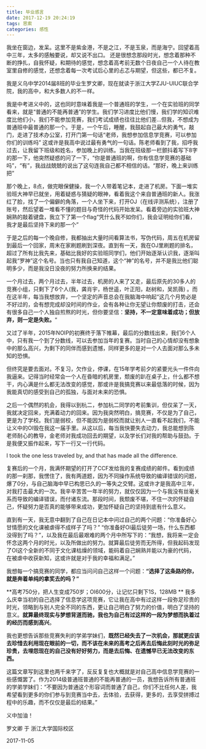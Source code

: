 ```yaml
---
title: 毕业感言
date: 2017-12-19 20:24:19
tags: 思索
categories: 感性
---
```

我坐在窗边，发呆。这里不是紫金港，不是之江，不是玉泉，而是海宁。回望着高中三年，太多的感触要说，却又说不出口。
还是很想念那段时光，想念着那种不断的挣扎，自我怀疑，和期待的感觉，想念着高考前无数个日夜自己一个人待在教室里自修的感觉，还想念着每一次考试后心里的忐忑与期望，但这些，都已不复。

我是义乌中学2014届8班的毕业生罗文卿，现在就读于浙江大学ZJU-UIUC联合学院，我的高中，和大多数人的不一样。

我是中考进义中的，这也同时意味着我是一个普通班的学生，一个在实验班的同学看来，就是“普通的不能再普通”的学生。我们学习进度比他们慢，我们学的知识难度比他们小，我们不能参加竞赛，我们考试成绩也往往比他们差…但我，不想成为普通班中最普通的那一个。于是，一个午后，睡醒，我鼓起自己最大的勇气，敲门，走进了技术办公室，打开门第一句话“老师，我想参加信息学竞赛，可以参加你们的训练吗” 这或许是我高中说过最有勇气的一句话。陈老师看到了我，招呼我过去，让我留下班级和姓名，参加晚上的训练。当我在班级那一栏颤抖着写下8字的那一下，他突然疑惑的问了一下，“你是普通班的啊，你有信息学竞赛的基础吗”，“有”，我战战兢兢的说出了这句连我自己都不相信的话。“那好，晚上来训练把”

那个晚上，8点，做完眼保健操，我一个人带着笔记本，走进了机房。下面一堆实验班大神早已就坐，用着疑惑与猜疑的眼神，看着我这个来自普通班的新人。我涨红了脸，找了一个偏僻的角落，一个人坐下来，打开OJ（在线评测系统），注册了账号，然后望着一堆看不懂的题目与奇怪的代码开始发呆。看着旁边的实验班大神娴熟的敲着键盘，我立下了第一个flag“凭什么我不如你们，我会证明给你们看，我才是最后坚持下来的那一个”

于是之后的每一个晚自修，我都抽出大量时间看算法书，写伪代码，周五在机房留到最后一个回家，周末在家刷题刷到深夜。直到有一天，我在OJ里刷题的排名，超过了所有比我先来，基础比我好的实验班同学们，他们开始逐渐认识我，逐渐叫起我“罗神”这个名号。当也只有我自己知道，这个“神”的名号，并不是我比他们聪明多少，而是我没日没夜的努力所换来的结果。

一个月过去，两个月过去，半年过去，机房的人来了又走，最后原先的30多人的竞赛小组，只剩下了6个人(我，龚肖宇，杨世遥，叶正阳，赵树和，吴凯薇) 。而在这半年，每当我想放弃，一个坚定的声音总会在我脑海中响起“这几个月势必是不好过的，会有想完成却没时间的作业，会有各种让你无望让你颓废的打击，还会有很多自己一个人独自煎熬的时光，但你要坚信：**坚持，不一定意味着成功；但放弃，则一定是失败。**“

又过了半年，2015年NOIP的初赛终于落下帷幕，最后的分数线出来，我们6个人中，只有我一个到了分数线，可以去参加当年的复赛。当时自己的心情却没有想象中的那么高兴，为剩下的同伴而感到遗憾，同样更多的是对一个人去面对那么多未知的恐惧。

但终究是要去面对。不复习，欠作业，停课，在15年学考前夕的紧要光头一件件向我逼来。记得当时经常会一个人在昏暗的机房里，颓废的趴在桌子上，什么都不想干，内心满是什么都无法改变的感觉，那或许是我搞竞赛以来最低落的时候，因为我能真切的感受到自己的孤独，与面对未来的恐惧。

之后一个偶然的机会，我得以到杭二，参加杭二同学的考前集训，但仅呆了一天，我就决定回来，充满着动力的回来。因为我突然明白，搞竞赛，不仅是为了自己，更是为了学校。我们是弱校，但不能因为是弱校而就让别人一直看不起我们，不能让义中的OI毁在我这一届手里。从这以后，每当我快要失去动力，我总能想到陈老师耐心的教导，金老师对我成功回去的期望，以及学长们对我的帮助与鼓劲。于是我便又振作起来，写下一行又一行代码。

I took the one less traveled by, and that has made all the difference.

复赛后的一个月，我满怀期望的打开了CCF发给我的复赛成绩的邮件。看到成绩的那一刹那，我愣住了，我有两道题，因为不同操作系统导致的编译错误的问题，爆了0分，与自己脑海中早已构思已久的一等失之交臂。这或许才是我高中三年，对我打击最大的一次。我辛辛苦苦一年半的努力，就仅仅因为一个与我没有丝毫关系而导致的编译错误，而付诸东流。那段时间，我颓废不堪，不住一次的怀疑自己，怀疑努力是否真的能够带来成功，更加怀疑自己的坚持到底有什么意义。

直到有一天，我无意中翻到了自己在日记本中问过自己的两个问题：“你准备好心甘情愿的文化课被虐得不成样子了吗？”  “你准备好OI最后徒劳一场，什么东西都没得到了吗？”，以及我在最后最艰难的两个月中所写下的：“我想，我将来一定会怀念这两个月的时光，以及所做出的努力。就算最后徒劳而无所得，但我起码发现了OI这个全新的不同于文化课枯燥的领域，能码着自己娴熟并能以为豪的代码，在被虐中收获新知，这或许就是对于我的幸福和满足。”

我想每一个搞竞赛的同学，都应当问问自己这样一个问题：**“选择了这条路的你，就是奔着单纯的拿奖去的吗？”**   

**高考750分，把人生变成750岁；OI600分，让记忆只剩下1S，128MB **  我多么庆幸当初的自己选择了信息学这项竞赛，它让我在高中有过这样一段弥足珍贵的时光，领略到与别人完全不同的东西，更让自己明白了努力的价值，明白了坚持的意义。**就算最终现实与梦想背道而驰，我也为自己有过这样的一段为梦想而执着过的经历而感到高兴**。

我也更想告诉那些竞赛失利的学弟学妹们，**既然已经失去了一次机会，那就更应该去珍惜去利用现在眼前的一切，而不该在未来的高考之后再去后悔此刻时光的弥足珍贵，去埋怨现在的自己没有好好努力，而是去后悔、在遗憾早已无法改变的东西。**

这篇文章写到这里也两千来字了，反反复复也大概就是对自己高中信息学竞赛的一些感慨罢了。作为2014级普通班普通的不能再普通的一员，我想告诉所有普通班的学弟学妹们：“不要因为普通这个形容词而普通了自己，你们不比任何人差，我希望看到更多的你们参与到竞赛当中去，去体验，去获得，更多的，去享受拼搏过程中的乐趣，而不仅仅是最后的结果。”

义中加油！



罗文卿 于 浙江大学国际校区

2017-11-05